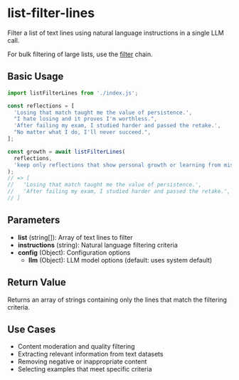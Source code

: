 # list-filter-lines

Filter a list of text lines using natural language instructions in a single LLM call.

For bulk filtering of large lists, use the [filter](../../chains/filter) chain.

## Basic Usage

```javascript
import listFilterLines from './index.js';

const reflections = [
  'Losing that match taught me the value of persistence.',
  "I hate losing and it proves I'm worthless.",
  'After failing my exam, I studied harder and passed the retake.',
  "No matter what I do, I'll never succeed.",
];

const growth = await listFilterLines(
  reflections,
  'keep only reflections that show personal growth or learning from mistakes'
);
// => [
//   'Losing that match taught me the value of persistence.',
//   'After failing my exam, I studied harder and passed the retake.',
// ]
```

## Parameters

- **list** (string[]): Array of text lines to filter
- **instructions** (string): Natural language filtering criteria
- **config** (Object): Configuration options
  - **llm** (Object): LLM model options (default: uses system default)

## Return Value

Returns an array of strings containing only the lines that match the filtering criteria.

## Use Cases

- Content moderation and quality filtering
- Extracting relevant information from text datasets
- Removing negative or inappropriate content
- Selecting examples that meet specific criteria

